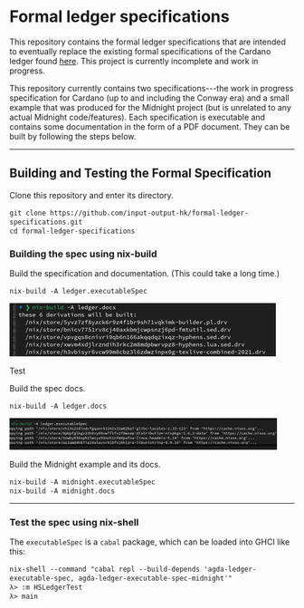 # Formal ledger specifications

This repository contains the formal ledger specifications that are intended to eventually replace the existing formal specifications of the Cardano ledger found [here](https://github.com/input-output-hk/cardano-ledger). This project is currently incomplete and work in progress.

This repository currently contains two specifications---the work in progress specification for Cardano (up to and including the Conway era) and a small example that was produced for the Midnight project (but is unrelated to any actual Midnight code/features). Each specification is executable and contains some documentation in the form of a PDF document. They can be built by following the steps below.

--------------------

## Building and Testing the Formal Specification

Clone this repository and enter its directory.

```
git clone https://github.com/input-output-hk/formal-ledger-specifications.git
cd formal-ledger-specifications
```


### Building the spec using nix-build

Build the specification and documentation. (This could take a long time.)

```
nix-build -A ledger.executableSpec
```

![screenshot 1](.img/thumbs/nix-build-ledger-executableSpec-thumb.png) 

Test

<!-- (.img/nix-build-ledger-executableSpec.png) -->


Build the spec docs.

```
nix-build -A ledger.docs
```
[![screenshot 2](.img/thumbs/nix-build-ledger-docs-thumb.png)](.img/nix-build-ledger.png)

Build the Midnight example and its docs.

```
nix-build -A midnight.executableSpec
nix-build -A midnight.docs
```

----------------------------------

### Test the spec using nix-shell


The `executableSpec` is a `cabal` package, which can be loaded into GHCI like this:

```
nix-shell --command "cabal repl --build-depends 'agda-ledger-executable-spec, agda-ledger-executable-spec-midnight'"
λ> :m HSLedgerTest
λ> main
```
